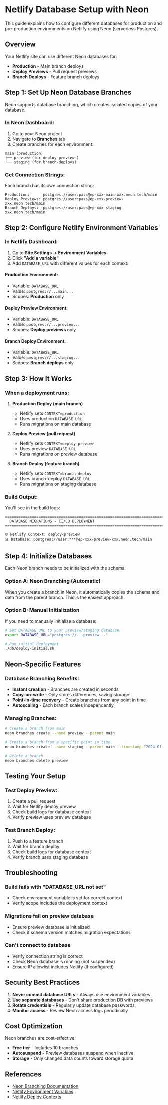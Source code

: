 # Netlify Database Setup with Neon

This guide explains how to configure different databases for production and pre-production environments on Netlify using Neon (serverless Postgres).

## Overview

Your Netlify site can use different Neon databases for:
- **Production** - Main branch deploys
- **Deploy Previews** - Pull request previews
- **Branch Deploys** - Feature branch deploys

## Step 1: Set Up Neon Database Branches

Neon supports database branching, which creates isolated copies of your database.

### In Neon Dashboard:

1. Go to your Neon project
2. Navigate to **Branches** tab
3. Create branches for each environment:

```
main (production)
├── preview (for deploy-previews)
└── staging (for branch-deploys)
```

### Get Connection Strings:

Each branch has its own connection string:

```
Production:      postgres://user:pass@ep-xxx-main-xxx.neon.tech/main
Deploy Previews: postgres://user:pass@ep-xxx-preview-xxx.neon.tech/main
Branch Deploys:  postgres://user:pass@ep-xxx-staging-xxx.neon.tech/main
```

## Step 2: Configure Netlify Environment Variables

### In Netlify Dashboard:

1. Go to **Site Settings → Environment Variables**
2. Click **"Add a variable"**
3. Add `DATABASE_URL` with different values for each context:

#### Production Environment:
- Variable: `DATABASE_URL`
- Value: `postgres://...main...`
- Scopes: **Production** only

#### Deploy Preview Environment:
- Variable: `DATABASE_URL`
- Value: `postgres://...preview...`
- Scopes: **Deploy previews** only

#### Branch Deploy Environment:
- Variable: `DATABASE_URL`
- Value: `postgres://...staging...`
- Scopes: **Branch deploys** only

## Step 3: How It Works

### When a deployment runs:

1. **Production Deploy (main branch)**
   - Netlify sets `CONTEXT=production`
   - Uses production `DATABASE_URL`
   - Runs migrations on main database

2. **Deploy Preview (pull request)**
   - Netlify sets `CONTEXT=deploy-preview`
   - Uses preview `DATABASE_URL`
   - Runs migrations on preview database

3. **Branch Deploy (feature branch)**
   - Netlify sets `CONTEXT=branch-deploy`
   - Uses branch-deploy `DATABASE_URL`
   - Runs migrations on staging database

### Build Output:

You'll see in the build logs:
```
============================================================================
  DATABASE MIGRATIONS - CI/CD DEPLOYMENT
============================================================================

🌐 Netlify Context: deploy-preview
📊 Database: postgres://user:***@ep-xxx-preview-xxx.neon.tech/main
```

## Step 4: Initialize Databases

Each Neon branch needs to be initialized with the schema.

### Option A: Neon Branching (Automatic)

When you create a branch in Neon, it automatically copies the schema and data from the parent branch. This is the easiest approach.

### Option B: Manual Initialization

If you need to manually initialize a database:

```bash
# Set DATABASE_URL to your preview/staging database
export DATABASE_URL="postgres://...preview..."

# Run initial deployment
./db/deploy-initial.sh
```

## Neon-Specific Features

### Database Branching Benefits:
- **Instant creation** - Branches are created in seconds
- **Copy-on-write** - Only stores differences, saving storage
- **Point-in-time recovery** - Create branches from any point in time
- **Autoscaling** - Each branch scales independently

### Managing Branches:

```bash
# Create a branch from main
neon branches create --name preview --parent main

# Create a branch from a specific point in time
neon branches create --name staging --parent main --timestamp "2024-01-15 10:00:00"

# Delete a branch
neon branches delete preview
```

## Testing Your Setup

### Test Deploy Preview:

1. Create a pull request
2. Wait for Netlify deploy preview
3. Check build logs for database context
4. Verify preview uses preview database

### Test Branch Deploy:

1. Push to a feature branch
2. Wait for branch deploy
3. Check build logs for database context
4. Verify branch uses staging database

## Troubleshooting

### Build fails with "DATABASE_URL not set"
- Check environment variable is set for correct context
- Verify scope includes the deployment context

### Migrations fail on preview database
- Ensure preview database is initialized
- Check if schema version matches migration expectations

### Can't connect to database
- Verify connection string is correct
- Check Neon database is running (not suspended)
- Ensure IP allowlist includes Netlify (if configured)

## Security Best Practices

1. **Never commit database URLs** - Always use environment variables
2. **Use separate databases** - Don't share production DB with previews
3. **Rotate credentials** - Regularly update database passwords
4. **Monitor access** - Review Neon access logs periodically

## Cost Optimization

Neon branches are cost-effective:
- **Free tier** - Includes 10 branches
- **Autosuspend** - Preview databases suspend when inactive
- **Storage** - Only changed data counts toward storage quota

## References

- [Neon Branching Documentation](https://neon.tech/docs/guides/branching)
- [Netlify Environment Variables](https://docs.netlify.com/environment-variables/overview/)
- [Netlify Deploy Contexts](https://docs.netlify.com/site-deploys/overview/#deploy-contexts)
